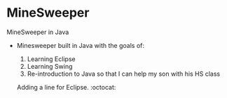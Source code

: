 # MineSweeper
MineSweeper in Java
- Minesweeper built in Java with the goals of:
    1) Learning Eclipse
    2) Learning Swing
    3) Re-introduction to Java so that I can help my son with his HS class
    
    Adding a line for Eclipse. :octocat:
